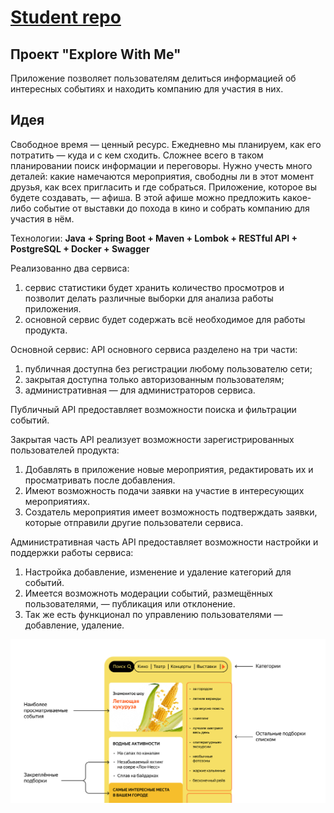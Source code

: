 
# [Student repo](https://github.com/NiceTulipe/exploreWithMe)


## Проект "Explore With Me"

Приложение позволяет пользователям делиться информацией об интересных событиях и находить компанию для участия в них.

## Идея

Свободное время — ценный ресурс. Ежедневно мы планируем, как его потратить — куда и с кем сходить. Сложнее всего в таком
планировании поиск информации и переговоры. Нужно учесть много деталей: какие намечаются мероприятия, свободны ли в этот
момент друзья, как всех пригласить и где собраться.
Приложение, которое вы будете создавать, — афиша. В этой афише можно предложить какое-либо событие от выставки до похода
в кино и собрать компанию для участия в нём.

Технологии: __Java + Spring Boot + Maven + Lombok + RESTful API + PostgreSQL + Docker + Swagger__

Реализованно два сервиса:

1. сервис статистики будет хранить количество просмотров и позволит делать различные выборки для анализа
   работы приложения.
2. основной сервис будет содержать всё необходимое для работы продукта.

Основной сервис:
API основного сервиса разделено на три части:

1. публичная доступна без регистрации любому пользователю сети;
2. закрытая доступна только авторизованным пользователям;
3. административная — для администраторов сервиса.

Публичный API предоставляет возможности поиска и фильтрации событий.

Закрытая часть API реализует возможности зарегистрированных пользователей продукта:

1. Добавлять в приложение новые мероприятия, редактировать их и просматривать после добавления.
2. Имеют возможность подачи заявки на участие в интересующих мероприятиях.
3. Создатель мероприятия имеет возможность подтверждать заявки, которые отправили другие пользователи сервиса.

Административная часть API предоставляет возможности настройки и поддержки работы сервиса:

1. Настройка добавление, изменение и удаление категорий для событий.
2. Имеется возможноть модерации событий, размещённых пользователями, — публикация или отклонение.
3. Так же есть функционал по управлению пользователями — добавление, удаление.

![](ewm-main/image.png)
